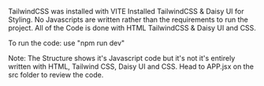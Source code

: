 TailwindCSS was installed with VITE
Installed TailwindCSS & Daisy UI for Styling.
No Javascripts are written rather than the requirements to run the project.
All of the Code is done with HTML TailwindCSS & Daisy UI and CSS.

To run the code: use "npm run dev" 

Note: The Structure shows it's Javascript code but it's not it's entirely written with HTML, Tailwind CSS, Daisy UI and CSS. Head to APP.jsx on the src folder to review the code.
